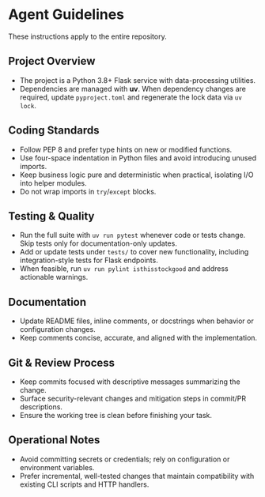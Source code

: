 # Agent Guidelines

These instructions apply to the entire repository.

## Project Overview
- The project is a Python 3.8+ Flask service with data-processing utilities.
- Dependencies are managed with **uv**. When dependency changes are required, update `pyproject.toml` and regenerate the lock data via `uv lock`.

## Coding Standards
- Follow PEP 8 and prefer type hints on new or modified functions.
- Use four-space indentation in Python files and avoid introducing unused imports.
- Keep business logic pure and deterministic when practical, isolating I/O into helper modules.
- Do not wrap imports in `try`/`except` blocks.

## Testing & Quality
- Run the full suite with `uv run pytest` whenever code or tests change. Skip tests only for documentation-only updates.
- Add or update tests under `tests/` to cover new functionality, including integration-style tests for Flask endpoints.
- When feasible, run `uv run pylint isthisstockgood` and address actionable warnings.

## Documentation
- Update README files, inline comments, or docstrings when behavior or configuration changes.
- Keep comments concise, accurate, and aligned with the implementation.

## Git & Review Process
- Keep commits focused with descriptive messages summarizing the change.
- Surface security-relevant changes and mitigation steps in commit/PR descriptions.
- Ensure the working tree is clean before finishing your task.

## Operational Notes
- Avoid committing secrets or credentials; rely on configuration or environment variables.
- Prefer incremental, well-tested changes that maintain compatibility with existing CLI scripts and HTTP handlers.
